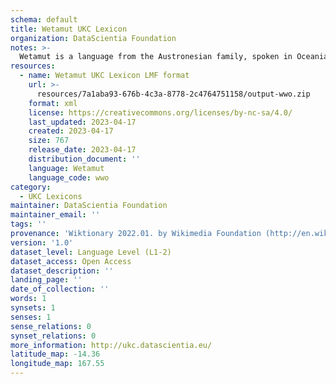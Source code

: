 ```yaml
---
schema: default
title: Wetamut UKC Lexicon
organization: DataScientia Foundation
notes: >-
  Wetamut is a language from the Austronesian family, spoken in Oceania. The UKC Lexicon of Wetamut is represented as a lexico-semantic network. It consists of words, word senses, synsets, as well as sense-level and synset-level relationships.
resources:
  - name: Wetamut UKC Lexicon LMF format
    url: >-
      resources/7a1aba93-676b-4c3a-8778-2c4764751158/output-wwo.zip
    format: xml
    license: https://creativecommons.org/licenses/by-nc-sa/4.0/
    last_updated: 2023-04-17
    created: 2023-04-17
    size: 767
    release_date: 2023-04-17
    distribution_document: ''
    language: Wetamut
    language_code: wwo
category:
  - UKC Lexicons
maintainer: DataScientia Foundation
maintainer_email: ''
tags: ''
provenance: 'Wiktionary 2022.01. by Wikimedia Foundation (http://en.wiktionary.org); Princeton WordNet 2.1 by Princeton University (https://wordnet.princeton.edu)'
version: '1.0'
dataset_level: Language Level (L1-2)
dataset_access: Open Access
dataset_description: ''
landing_page: ''
date_of_collection: ''
words: 1
synsets: 1
senses: 1
sense_relations: 0
synset_relations: 0
more_information: http://ukc.datascientia.eu/
latitude_map: -14.36
longitude_map: 167.55
---
```

